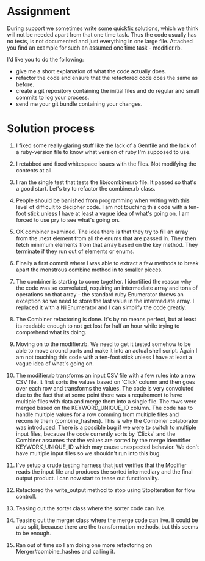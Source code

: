 # Assignment

During support we sometimes write some quickfix solutions, which we
think will not be needed apart from that one time task. Thus the code
usually has no tests, is not documented and just everything in one large
file. Attached you find an example for such an assumed one time task -
modifier.rb.

I'd like you to do the following:

* give me a short explanation of what the code actually does.
* refactor the code and ensure that the refactored code does the same as
  before.
* create a git repository containing the initial files and do regular
  and small commits to log your process.
* send me your git bundle containing your changes.

# Solution process

1. I fixed some really glaring stuff like the lack of a Gemfile and
   the lack of a ruby-version file to know what version of ruby I'm
   supposed to use.

2. I retabbed and fixed whitespace issues with the files. Not
   modifying the contents at all.

3. I ran the single test that tests the lib/combiner.rb file. It passed
   so that's a good start. Let's try to refactor the combiner.rb class.

4. People should be banished from programming when writing with this
   level of difficult to decipher code. I am not touching this code with
   a ten-foot stick unless I have at least a vague idea of what's going on.
   I am forced to use pry to see what's going on.

5. OK combiner examined. The idea there is that they try to fill an
   array from the .next element from all the enums that are passed in.
   They then fetch minimum elements from that array based on the key
   method. They terminate if they run out of elements or enums.

6. Finally a first commit where I was able to extract a few methods to
   break apart the monstrous combine method in to smaller pieces.

7. The combiner is starting to come together. I identified the reason
   why the code was so convoluted, requiring an intermediate array and
   tons of operations on that array - the standard ruby Enumerator
   throws an exception so we need to store the last value in the
   intermediate array. I replaced it with a NilEnumerator and I can
   simplify the code greatly.

8. The Combiner refactoring is done. It's by no means perfect, but at
   least its readable enough to not get lost for half an hour while
   trying to comprehend what its doing.

9. Moving on to the modifier.rb. We need to get it tested somehow to be
   able to move around parts and make it into an actual shell script.
   Again I am not touching this code with a ten-foot stick unless I have
   at least a vague idea of what's going on.

10. The modifier.rb transforms an input CSV file with a few rules into a
    new CSV file. It first sorts the values based on 'Click' column and
    then goes over each row and transforms the values. The code is very
    convoluted due to the fact that at some point there was a requirement to
    have multiple files with data and merge them into a single file.  The
    rows were merged based on the KEYWORD_UNIQUE_ID column. The code has to
    handle multiple values for a row comming from multiple files and
    reconsile them (combine_hashes). This is why the Combiner colaborator
    was introduced. There is a possible bug if we were to switch to multiple
    input files, because the code currently sorts by 'Clicks' and the
    Combiner assumes that the values are sorted by the merge identtifier
    KEYWORK_UNIQUE_ID which may cause unexpected behavior. We don't have
    multiple input files so we shouldn't run into this bug.

11. I've setup a crude testing harness that just verifies that the
    Modifier reads the input file and produces the sorted intermediary
    and the final output product. I can now start to tease out
    functionality.

12. Refactored the write_output method to stop using StopIteration for
    flow controll.

13. Teasing out the sorter class where the sorter code can live.

14. Teasing out the merger class where the merge code can live. It could
    be also split, because there are the transformation methods, but
    this seems to be enough.

15. Ran out of time so I am doing one more refactoring on Merger#combine_hashes
    and calling it.
